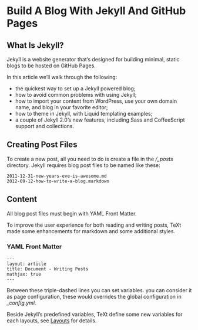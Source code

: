# Build A Blog With Jekyll And GitHub Pages

## What Is Jekyll?

Jekyll is a website generator that’s designed for building minimal, static blogs to be hosted on GitHub Pages.

In this article we’ll walk through the following:

* the quickest way to set up a Jekyll powered blog;
* how to avoid common problems with using Jekyll;
* how to import your content from WordPress, use your own domain name, and blog in your favorite editor;
* how to theme in Jekyll, with Liquid templating examples;
* a couple of Jekyll 2.0’s new features, including Sass and CoffeeScript support and collections.

## Creating Post Files

To create a new post, all you need to do is create a file in the */_posts* directory. Jekyll requires blog post files to be named like these:

    2011-12-31-new-years-eve-is-awesome.md
    2012-09-12-how-to-write-a-blog.markdown

## Content

All blog post files must begin with YAML Front Matter.

To improve the user experience for both reading and writing posts, TeXt made some enhancements for markdown and some additional styles.

### YAML Front Matter

    ---
    layout: article
    title: Document - Writing Posts
    mathjax: true
    ---

Between these triple-dashed lines you can set variables. you can consider it as page configuration, these would overrides the global configuration in *_config.yml*.

Beside Jekyll’s predefined variables, TeXt define some new variables for each layouts, see [Layouts](https://tianqi.name/jekyll-TeXt-theme/docs/en/layouts) for details.
